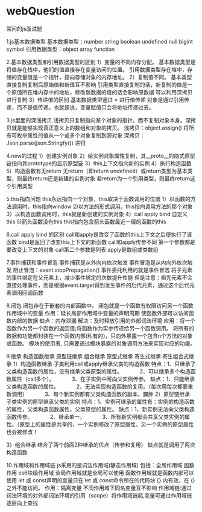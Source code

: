 # webQuestion

常问的js面试题

1.js基本数据类型
基本数据类型：number string boolean undefined null bigint symbol 
引用数据类型：object array function

2.基本数据类型和引用数据类型的区别
1）变量的不同内存分配。
基本数据类型是将值存在栈中，他们的值直接存在变量访问的位置。
引用数据类型存在堆中，存储的变量值是一个指针，指向存储对象的内存地址。
2）复制值不同。
基本类型直接复制复制后原始值和新值互不影响
引用类型直接复制的话，新复制的值是一个原值所在堆内存中的地址，修改新数据的值的话会影响原数据
可以利用深拷贝进行复制
3）传递值的区别
基本数据类型通过 = 进行值传递 
对象是通过引用传递，而不是值传递。也就是说，变量赋值只会将地址传递过去。

3.js里面的深浅拷贝
浅拷贝只复制指向某个对象的指针，而不复制对象本身。深拷贝就是能够实现真正意义上的数组和对象的拷贝。
浅拷贝：object.assign() 将所有可枚举属性的值从一个或多个对象复制到源对象
深拷贝：Json.parse(json.Stringfy())  递归

4.new的过程
1）创建实例对象
2）给实例对象属性复制，其__proto__的隐式原型链指向其prototype的显示原型链
3）this上下文指向新的实例
4）执行构造函数
5）构造函数有无return 无return（即return undefined）或return类型为基本类型，则最终return还是新建的实例对象 
若return为一个引用类型，则最终return这个引用类型

5.this指向问题  this永远指向一个对象，this取决于函数调用的位置
1）以函数的方法调用时，this指向window
2)以方法的形式调用，this指向调用方法的那个对象
3）以构造函数调用时，this就是新创建的实例对象
4）call apply bind 自定义this
5)箭头函数没有this this指向包含箭头函数最近一层的函数的this

6.call apply bind 的区别
call和apply是改变了函数的this上下文之后便执行了该函数 
bind是返回了改变this上下文的新函数
call和apply传参不同 第一个参数都是要改变上下文的对象 call第二个参数是列表 apply是数组或类数组

7.事件捕获和事件冒泡
事件捕获是从外向内依次触发 事件冒泡是从内向外依次触发
阻止冒泡：event.stopPropagation()
事件委托利用的就是事件冒泡 将子元素的事件绑定在父元素上，减少事件绑定的次数提升性能
但是注意：祖先元素不会直接处理事件，而是根据event.target得到发生事件的后代元素，通过这个后代元素调用回调函数

8.闭包 闭包存在于嵌套的内部函数中。 闭包就是一个函数有权限访问另一个函数作用域中的变量
作用：延长局部作用域中变量的声明周期 使函数外部可以访问函数内部的数据
缺点：内存泄漏 解决：及时释放引用的外部词法环境
应用：将一个函数作为另一个函数的返回值;将函数作为实参传递给另一个函数调用。
将所有的数据和功能都封装在一个函数内部(私有的)，只向外暴露一个包含n个方法的对象或函数。
模块的使用者, 只需要通过模块暴露的对象调用方法来实现对应的功能。

9.继承
构造函数继承 原型链继承 组合继承 原型式继承 寄生式继承 寄生组合式继承
1）构造函数继承 子类利用call或apply继承父类的构造函数
特点：1、只继承了父类构造函数的属性，没有继承父类原型的属性。
　　　2、可以继承多个构造函数属性（call多个）。
　　　3、在子实例中可向父实例传参。
缺点：1、只能继承父类构造函数的属性。
　　　2、无法实现构造函数的复用。（每次用每次都要重新调用）
　　　3、每个新实例都有父类构造函数的副本，臃肿
2）原型链继承 子类实例的原型继承父类的实例
特点：1、实例可继承的属性有：实例的构造函数的属性，父类构造函数属性，父类原型的属性。
缺点：1、新实例无法向父类构造函数传参。
　　　2、继承单一。
　　　3、所有新实例都会共享父类实例的属性。（原型上的属性是共享的，一个实例修改了原型属性，另一个实例的原型属性也会被修改！

3）组合继承 结合了两个前面2种继承的优点（传参和复用） 缺点就是调用了两次构造函数

10.作用域和作用域链
js采用的是词法作用域(静态作用域) 包括：全局作用域 函数作用 es6块级作用域
全局作用域就是全局可以使用 函数作用域就是函数内部可以使用 let 或 const声明的变量只在 let 或 const命令所在的代码块 {} 内有效，在 {} 之外不能访问。
作用：隔离变量 不同作用域下同名变量互不影响
作用域链:通过词法环境的对外部词法环境的引用（scope）将作用域链起,变量可通过作用域链逐层向上查找

